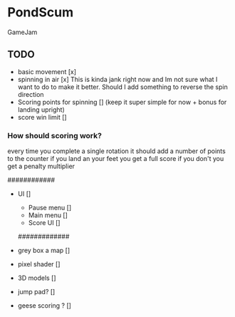 # PondScum
 GameJam

## TODO
- basic movement [x]
- spinning in air [x]
       This is kinda jank right now and Im not sure what I want to do to make it better. Should I add something to reverse the spin direction
- Scoring points for spinning [] (keep it super simple for now + bonus for landing upright)
- score win limit []

### How should scoring work?
every time you complete a single rotation it should add a number of points to the counter
if you land an your feet you get a full score
if you don't you get a penalty multiplier

  ############
- UI []
  - Pause menu []
  - Main menu []
  - Score UI []
 
   #############
- grey box a map []
- pixel shader []
- 3D models []
- jump pad? []
- geese scoring ? []

